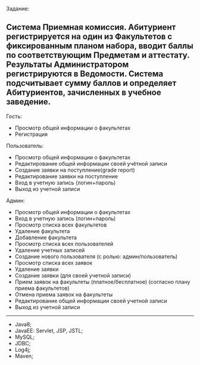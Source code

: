 Задание:

Система Приемная комиссия. 
Абитуриент регистрируется на один из Факультетов с фиксированным планом набора, вводит баллы по 
соответствующим Предметам и аттестату. Результаты Администратором регистрируются в Ведомости. 
Система подсчитывает сумму баллов и определяет Абитуриентов, зачисленных в учебное заведение.
----

Гость:
- Просмотр общей информации о факультетах
- Регистрация

Пользователь:
- Просмотр общей информации о факультетах
- Редактирование общей информации своей учётной записи
- Создание заявки на поступление(grade report)
- Редактирование заявки на поступление
- Вход в учетную запись (логин+пароль)
- Выход из учетной записи 

Админ:
- Просмотр общей информации о факультетах
- Вход в учетную запись (логин+пароль)
- Просмотр списка всех факультетов
- Удаление факультета
- Добавление факультета
- Просмотр списка всех пользователей
- Удаление учетных записей
- Создание нового пользователя (с ролью: админ/пользователь)
- Просмотр списка всех заявок
- Удаление заявки
- Создание заявки (для своей учетной записи)
- Прием заявок на факультеты (платное/бесплатное) (согласно плану приема факультетов)
- Отмена приема заявок на факультеты
- Редактирование общей информации своей учетной записи
- Выход из учетной записи

----
- Java8; 
- JavaEE: Servlet, JSP, JSTL; 
- MySQL;
- JDBC;
- Log4j;
- Maven;

